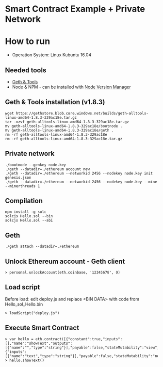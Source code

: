 Smart Contract Example + Private Network
========================================

# How to run

* Operation System: Linux Kubuntu 16.04

## Needed tools

* [Geth & Tools](https://geth.ethereum.org/downloads/)
* Node & NPM - can be installed with [Node Version Manager](https://github.com/creationix/nvm)

## Geth & Tools installation (v1.8.3)
```
wget https://gethstore.blob.core.windows.net/builds/geth-alltools-linux-amd64-1.8.3-329ac18e.tar.gz
tar -xzvf geth-alltools-linux-amd64-1.8.3-329ac18e.tar.gz
mv geth-alltools-linux-amd64-1.8.3-329ac18e/bootnode .
mv geth-alltools-linux-amd64-1.8.3-329ac18e/geth .
rm -rf geth-alltools-linux-amd64-1.8.3-329ac18e
rm -rf geth-alltools-linux-amd64-1.8.3-329ac18e.tar.gz
```

## Private network

```
./bootnode --genkey node.key
./geth --datadir=./ethereum account new
./geth --datadir=./ethereum --networkid 2456 --nodekey node.key init genesis.json
./geth --datadir=./ethereum --networkid 2456 --nodekey node.key --mine --minerthreads 1
```

## Compilation

```
npm install -g solc
solcjs Hello.sol --bin
solcjs Hello.sol --abi
```

## Geth

```
./geth attach --datadir=./ethereum
```

## Unlock Ethereum account - Geth client

```
> personal.unlockAccount(eth.coinbase, '12345678', 0)
```

## Load script
Before load: edit deploy.js and replace \<BIN DATA\> with code from Hello_sol_Hello.bin

```
> loadScript("deploy.js")
```

## Execute Smart Contract

```
> var hello = eth.contract([{"constant":true,"inputs":[],"name":"showText","outputs":[{"name":"","type":"string"}],"payable":false,"stateMutability":"view","type":"function"},{"inputs":[{"name":"text","type":"string"}],"payable":false,"stateMutability":"nonpayable","type":"constructor"}]).at("0x1fbc3e8b42f9b9ea7ca3df8057f47c2d58226e00")
> hello.showText()
```
